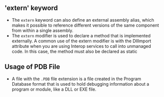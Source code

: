 ## 'extern' keyword
- The `extern` keyword can also define an external assembly alias, which makes it possible to reference different versions of the same component from within a single assembly.
- The `extern` modifier is used to declare a method that is implemented externally. A common use of the extern modifier is with the DllImport attribute when you are using Interop services to call into unmanaged code. In this case, the method must also be declared as static 


## Usage of PDB File
- A file with the `.PDB` file extension is a file created in the Program Database format that is used to hold debugging information about a program or module, like a DLL or EXE file.
